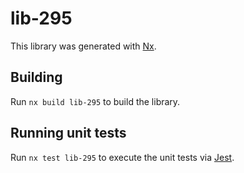 # lib-295

This library was generated with [Nx](https://nx.dev).

## Building

Run `nx build lib-295` to build the library.

## Running unit tests

Run `nx test lib-295` to execute the unit tests via [Jest](https://jestjs.io).
